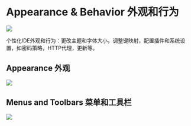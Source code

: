 # Appearance & Behavior 外观和行为



![](https://github.com/xiezongnan/Summarize/blob/feature/x/IntelliJ%20IDEA/images/idea%20settings/01_Appearance%26Behavior.jpg)

个性化IDE外观和行为：更改主题和字体大小，调整键映射，配置插件和系统设置，如密码策略，HTTP代理，更新等。

## Appearance 外观

![](https://github.com/xiezongnan/Summarize/blob/feature/x/IntelliJ%20IDEA/images/idea%20settings/011_Appearance.jpg)

## Menus and Toolbars 菜单和工具栏

![](https://github.com/xiezongnan/Summarize/blob/feature/x/IntelliJ%20IDEA/images/idea%20settings/012_MenusandToolbars.jpg)
